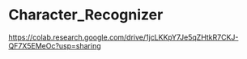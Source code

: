# Character_Recognizer
https://colab.research.google.com/drive/1jcLKKpY7Je5qZHtkR7CKJ-QF7X5EMeOc?usp=sharing
